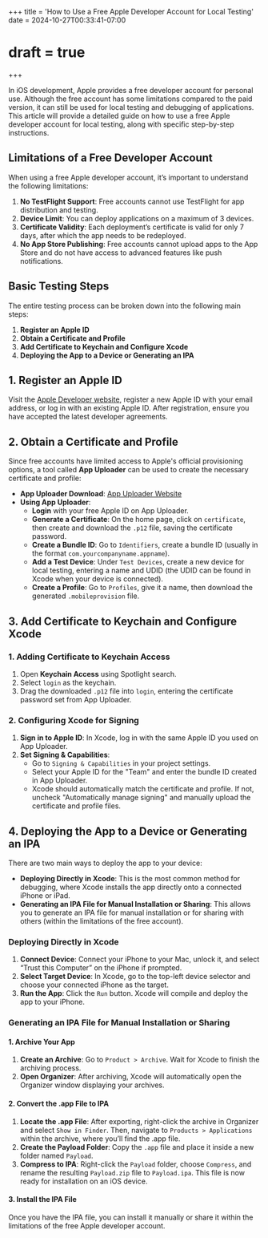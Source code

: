 +++
title = 'How to Use a Free Apple Developer Account for Local Testing'
date = 2024-10-27T00:33:41-07:00
# draft = true
+++

In iOS development, Apple provides a free developer account for personal use. Although the free account has some limitations compared to the paid version, it can still be used for local testing and debugging of applications. This article will provide a detailed guide on how to use a free Apple developer account for local testing, along with specific step-by-step instructions.

## Limitations of a Free Developer Account

When using a free Apple developer account, it’s important to understand the following limitations:

1. **No TestFlight Support**: Free accounts cannot use TestFlight for app distribution and testing.
2. **Device Limit**: You can deploy applications on a maximum of 3 devices.
3. **Certificate Validity**: Each deployment’s certificate is valid for only 7 days, after which the app needs to be redeployed.
4. **No App Store Publishing**: Free accounts cannot upload apps to the App Store and do not have access to advanced features like push notifications.

## Basic Testing Steps

The entire testing process can be broken down into the following main steps:

1. **Register an Apple ID**
2. **Obtain a Certificate and Profile**
3. **Add Certificate to Keychain and Configure Xcode**
4. **Deploying the App to a Device or Generating an IPA**

## 1. Register an Apple ID

Visit the [Apple Developer website](https://developer.apple.com/), register a new Apple ID with your email address, or log in with an existing Apple ID. After registration, ensure you have accepted the latest developer agreements.

## 2. Obtain a Certificate and Profile

Since free accounts have limited access to Apple's official provisioning options, a tool called **App Uploader** can be used to create the necessary certificate and profile:

- **App Uploader Download**: [App Uploader Website](https://www.applicationloader.net/)
- **Using App Uploader**:
  - **Login** with your free Apple ID on App Uploader.
  - **Generate a Certificate**: On the home page, click on `certificate`, then create and download the `.p12` file, saving the certificate password.
  - **Create a Bundle ID**: Go to `Identifiers`, create a bundle ID (usually in the format `com.yourcompanyname.appname`).
  - **Add a Test Device**: Under `Test Devices`, create a new device for local testing, entering a name and UDID (the UDID can be found in Xcode when your device is connected).
  - **Create a Profile**: Go to `Profiles`, give it a name, then download the generated `.mobileprovision` file.

## 3. Add Certificate to Keychain and Configure Xcode

### 1. Adding Certificate to Keychain Access

1. Open **Keychain Access** using Spotlight search.
2. Select `login` as the keychain.
3. Drag the downloaded `.p12` file into `login`, entering the certificate password set from App Uploader.

### 2. Configuring Xcode for Signing

1. **Sign in to Apple ID**: In Xcode, log in with the same Apple ID you used on App Uploader.
2. **Set Signing & Capabilities**:
   - Go to `Signing & Capabilities` in your project settings.
   - Select your Apple ID for the "Team" and enter the bundle ID created in App Uploader.
   - Xcode should automatically match the certificate and profile. If not, uncheck "Automatically manage signing" and manually upload the certificate and profile files.


## 4. Deploying the App to a Device or Generating an IPA

There are two main ways to deploy the app to your device:

- **Deploying Directly in Xcode**: This is the most common method for debugging, where Xcode installs the app directly onto a connected iPhone or iPad.
- **Generating an IPA File for Manual Installation or Sharing**: This allows you to generate an IPA file for manual installation or for sharing with others (within the limitations of the free account).

### Deploying Directly in Xcode

1. **Connect Device**: Connect your iPhone to your Mac, unlock it, and select “Trust this Computer” on the iPhone if prompted.
2. **Select Target Device**: In Xcode, go to the top-left device selector and choose your connected iPhone as the target.
3. **Run the App**: Click the `Run` button. Xcode will compile and deploy the app to your iPhone.

### Generating an IPA File for Manual Installation or Sharing 

#### 1. Archive Your App

  1. **Create an Archive**: Go to `Product > Archive`. Wait for Xcode to finish the archiving process.
  2. **Open Organizer**: After archiving, Xcode will automatically open the Organizer window displaying your archives.

#### 2. Convert the .app File to IPA

  1. **Locate the .app File**: After exporting, right-click the archive in Organizer and select `Show in Finder`. Then, navigate to `Products > Applications` within the archive, where you’ll find the .app file.
  2. **Create the Payload Folder**: Copy the `.app` file and place it inside a new folder named `Payload`.
  3. **Compress to IPA**: Right-click the `Payload` folder, choose `Compress`, and rename the resulting `Payload.zip` file to `Payload.ipa`. This file is now ready for installation on an iOS device.

#### 3. Install the IPA File

Once you have the IPA file, you can install it manually or share it within the limitations of the free Apple developer account.